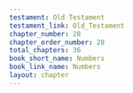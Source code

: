 ```yaml
---
testament: Old Testament
testament_link: Old_Testament
chapter_number: 28
chapter_order_number: 28
total_chapters: 36
book_short_name: Numbers
book_link_name: Numbers
layout: chapter
---
```

